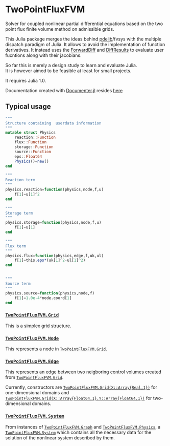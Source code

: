 TwoPointFluxFVM
===============
Solver for coupled nonlinear partial differential equations
based on the two point flux finite volume method on admissible grids.


This Julia package merges the ideas behind [pdelib](http://www.wias-berlin.de/software/pdelib/?lang=0)/fvsys with the multiple dispatch paradigm of Julia. It allows to avoid the implementation of function derivatives. It instead uses the [ForwardDiff](https://github.com/JuliaDiff/ForwardDiff.jl) and [DiffResults](https://github.com/JuliaDiff/DiffResults.jl)  to evaluate user fucntions along with their jacobians.

So far this is merely a design study to learn and evaluate Julia.  
It is however aimed to be feasible at least for small projects.

It requires Julia 1.0.

Documentation created with [Documenter.jl](https://juliadocs.github.io/Documenter.jl/stable/index.html)
resides [here](https://www.wias-berlin.de/people/fuhrmann/TwoPointFluxFVM)

## Typical usage

```julia
"""
Structure containing  userdata information
"""
mutable struct Physics
    reaction::Function
    flux::Function
    storage::Function
    source::Function
    eps::Float64 
    Physics()=new()
end

"""
Reaction term
"""
physics.reaction=function(physics,node,f,u)
    f[1]=u[1]^2
end

"""
Storage term
"""
physics.storage=function(physics,node,f,u)
    f[1]=u[1]
end

"""
Flux term
"""
physics.flux=function(physics,edge,f,uk,ul)
    f[1]=this.eps*(uk[1]^2-ul[1]^2)
end 


"""
Source term
"""
physics.source=function(physics,node,f)
    f[1]=1.0e-4*node.coord[1]
end 


```

### [`TwoPointFluxFVM.Grid`](@ref)

This is a simplex grid structure.

### [`TwoPointFluxFVM.Node`](@ref)

This represents a node  in [`TwoPointFluxFVM.Grid`](@ref).

### [`TwoPointFluxFVM.Edge`](@ref)

This represents an edge between
two neigboring control volumes created from [`TwoPointFluxFVM.Grid`](@ref).

Currently, constructors are
[`TwoPointFluxFVM.Grid(X::Array{Real,1})`](@ref) for one-dimensional
domains and [`TwoPointFluxFVM.Grid(X::Array{Float64,1},Y::Array{Float64,1})`](@ref)
for two-dimensional domains.

### [`TwoPointFluxFVM.System`](@ref)

From instances of  [`TwoPointFluxFVM.Graph`](@ref) and [`TwoPointFluxFVM.Physics`](@ref),
a [`TwoPointFluxFVM.System`](@ref) which contains all the necessary
data for the solution of the nonlinear system described by them.




